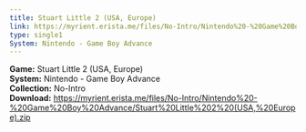 ```yaml
---
title: Stuart Little 2 (USA, Europe)
link: https://myrient.erista.me/files/No-Intro/Nintendo%20-%20Game%20Boy%20Advance/Stuart%20Little%202%20(USA,%20Europe).zip
type: single1
System: Nintendo - Game Boy Advance
---
```

<b>Game:</b> Stuart Little 2 (USA, Europe)<br>
<b>System:</b> Nintendo - Game Boy Advance<br>
<b>Collection:</b> No-Intro<br>
<b>Download:</b> https://myrient.erista.me/files/No-Intro/Nintendo%20-%20Game%20Boy%20Advance/Stuart%20Little%202%20(USA,%20Europe).zip